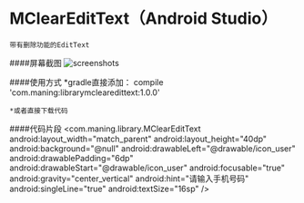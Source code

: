 # MClearEditText（Android Studio）
    带有删除功能的EditText

####屏幕截图
![screenshots](https://github.com/maning0303/MClearEditText/blob/master/screenshots/001.png)


####使用方式
    *gradle直接添加：
        compile 'com.maning:librarymclearedittext:1.0.0'
    
    *或者直接下载代码
    
####代码片段
    <com.maning.library.MClearEditText
        android:layout_width="match_parent"
        android:layout_height="40dp"
        android:background="@null"
        android:drawableLeft="@drawable/icon_user"
        android:drawablePadding="6dp"
        android:drawableStart="@drawable/icon_user"
        android:focusable="true"
        android:gravity="center_vertical"
        android:hint="请输入手机号码"
        android:singleLine="true"
        android:textSize="16sp" />
